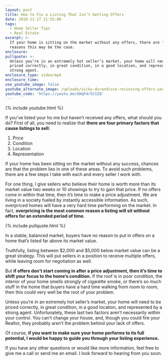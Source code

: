 ```yaml
---
layout: post
title: How to Fix a Listing That Isn’t Getting Offers
date: 2018-11-27 21:55:00
tags:
  - Home Seller Tips
  - Real Estate
excerpt: >-
  If your home is sitting on the market without any offers, there are four main
  reasons this may be the case.
enclosure:
pullquote: >-
  Unless you’re in an extremely hot seller’s market, your home will need to be
  priced correctly, in great condition, in a good location, and represented by a
  strong agent.
enclosure_type: video/mp4
enclosure_time:
use_youtube_image: false
youtube_alternate_image: /uploads/vicky-durandisse-recieving-offers-youtube.jpg
youtube_code: 'https://youtu.be/GHqF4rSCI2Q'
---
```


{% include youtube.html %}

If you’ve listed your ho me but haven’t received any offers, what should you do? First of all, you need to realize that **there are four primary factors that cause listings to sell:&nbsp;**

1. Price
2. Condition
3. Location
4. Representation

If your home has been sitting on the market without any success, chances are that the problem lies in one of these areas. To avoid such problems, there are a few steps I take with each and every seller I work with.

For one thing, I give sellers who believe their home is worth more than its market value two weeks or 10 showings to try to gain that price. If no offers come in within that time, then it’s time to make a price adjustment. We are living in a society fueled by instantly accessible information. As such, overpriced homes will have a very hard time performing on the market. In fact, **overpricing is the most common reason a listing will sit without offers for an extended period of time.&nbsp;**

{% include pullquote.html %}

In a stable, balanced market, buyers have no reason to put in offers on a home that’s listed far above its market value.&nbsp;

Truthfully, listing between $2,000 and $5,000 below market value can be a great strategy. This will put sellers in a position to receive multiple offers, while leaving room for negotiation as well.&nbsp;

But **if offers don’t start coming in after a price adjustment, then it’s time to shift your focus to the home’s condition.** If the roof is in poor condition, the interior of your home smells strongly of cigarette smoke, or there’s so much stuff in the home that buyers have a hard time walking from room to room, then this could very well be the root of your problem.&nbsp;

Unless you’re in an extremely hot seller’s market, your home will need to be priced correctly, in great condition, in a good location, and represented by a strong agent. Unfortunately, these last two factors aren’t necessarily within your control. You can’t change your house, and, though you could fire your Realtor, they probably aren’t the problem behind your lack of offers.&nbsp;

Of course, **if you want to make sure your home performs to its full potential, I would be happy to guide you through your listing experience.**

If you have any other questions or would like more information, feel free to give me a call or send me an email. I look forward to hearing from you soon.